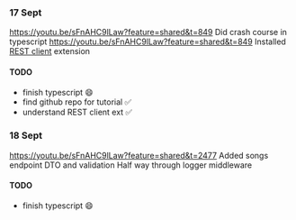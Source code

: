 ### 17 Sept

https://youtu.be/sFnAHC9lLaw?feature=shared&t=849
Did crash course in typescript https://youtu.be/sFnAHC9lLaw?feature=shared&t=849
Installed [REST client](https://marketplace.visualstudio.com/items?itemName=humao.rest-client) extension

#### TODO

- finish typescript 😄
- find github repo for tutorial ✅
- understand REST client ext ✅

### 18 Sept

https://youtu.be/sFnAHC9lLaw?feature=shared&t=2477
Added songs endpoint DTO and validation
Half way through logger middleware

#### TODO

- finish typescript 😄
